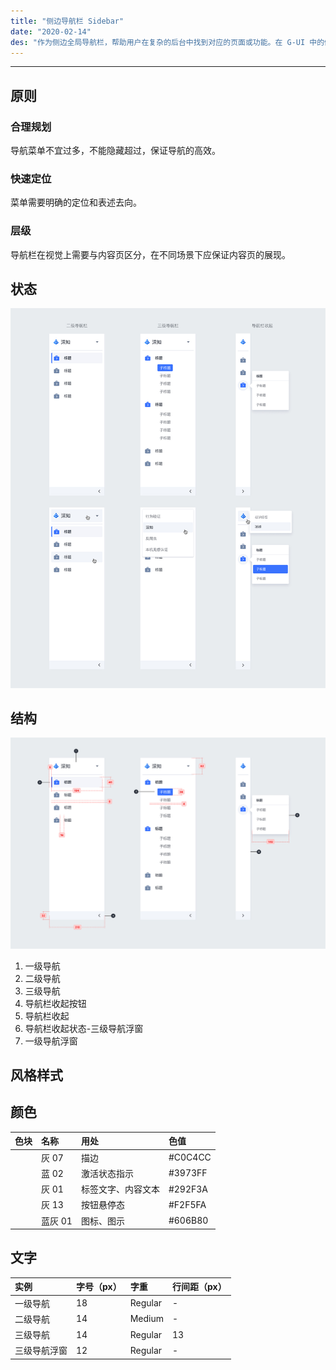 ```yaml
---
title: "侧边导航栏 Sidebar"
date: "2020-02-14"
des: "作为侧边全局导航栏，帮助用户在复杂的后台中找到对应的页面或功能。在 G-UI 中的侧边栏有三级导航菜单。"
---
```


---

## 原则

### 合理规划

导航菜单不宜过多，不能隐藏超过，保证导航的高效。

### 快速定位

菜单需要明确的定位和表述去向。

### 层级

导航栏在视觉上需要与内容页区分，在不同场景下应保证内容页的展现。

## 状态

![sidebar-1](./sidebar-1.jpg)

## 结构

![sidebar-2](./sidebar-2.jpg)

1. 一级导航
2. 二级导航
3. 三级导航
4. 导航栏收起按钮
5. 导航栏收起
6. 导航栏收起状态-三级导航浮窗
7. 一级导航浮窗

## 风格样式

## 颜色

| 色块                                                                | 名称    | 用处               | 色值    |
| :------------------------------------------------------------------ | :------ | :----------------- | :------ |
| <span class="colorBlock" style="background-color: #C0C4CC;"></span> | 灰 07   | 描边               | #C0C4CC |
| <span class="colorBlock" style="background-color: #3973FF;"></span> | 蓝 02   | 激活状态指示       | #3973FF |
| <span class="colorBlock" style="background-color: #292F3A;"></span> | 灰 01   | 标签文字、内容文本 | #292F3A |
| <span class="colorBlock" style="background-color: #F2F5FA;"></span> | 灰 13   | 按钮悬停态         | #F2F5FA |
| <span class="colorBlock" style="background-color: #606B80;"></span> | 蓝灰 01 | 图标、图示         | #606B80 |

## 文字

| 实例         | 字号（px） | 字重    | 行间距（px） |
| :----------- | :--------- | :------ | :----------- |
| 一级导航     | 18         | Regular | -            |
| 二级导航     | 14         | Medium  | -            |
| 三级导航     | 14         | Regular | 13           |
| 三级导航浮窗 | 12         | Regular | -            |
